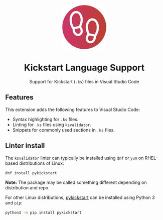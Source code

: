 <div align="center">

<img src="https://raw.githubusercontent.com/95jonpet/kickstart-language-support/main/icon.png" width="140" />

# Kickstart Language Support

Support for Kickstart (`.ks`) files in Visual Studio Code

</div>

## Features

This extension adds the following features to Visual Studio Code:

- Syntax highlighting for `.ks` files.
- Linting for `.ks` files using `ksvalidator`.
- Snippets for commonly used sections in `.ks` files.

## Linter install

The `ksvalidator` linter can typically be installed using `dnf` or `yum` on RHEL-based distributions of Linux:

```bash
dnf install pykickstart
```

**Note:** The package may be called something different depending on distribution and repo.

For other Linux distributions, [pykickstart](https://pypi.org/project/pykickstart/) can be installed using Python 3 and `pip`:

```bash
python3 -m pip install pykickstart
```
